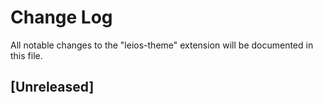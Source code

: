 # Change Log

All notable changes to the "leios-theme" extension will be documented in this file.

## [Unreleased]
